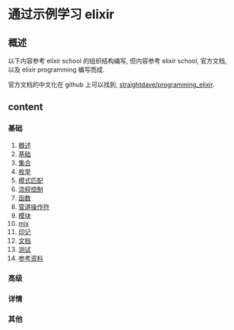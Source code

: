 # 通过示例学习 elixir

## 概述

以下内容参考 elixir school 的组织结构编写, 但内容参考 elixir school, 官方文档, 以及 elixir programming 编写而成.

官方文档的中文化在 github 上可以找到, [straightdave/programming_elixir](https://github.com/straightdave/programming_elixir).

## content
### 基础
1. [概述](docs/intro.md)
1. [基础](docs/basics.md)
1. [集合](docs/collections.md)
1. [枚举](docs/enum.md)
1. [模式匹配](docs/pattern-matching.md)
1. [流程控制](docs/control.md)
1. [函数](docs/functions.md)
1. [管道操作符](docs/pipe.md)
1. [模块](docs/modules.md)
1. [mix](docs/mix.md)
1. [印记](docs/sigils.md)
1. [文档](docs/documentations.md)
1. [测试](docs/testing.md)
1. [参考资料](docs/ref.md)

### 高级

### 详情

### 其他